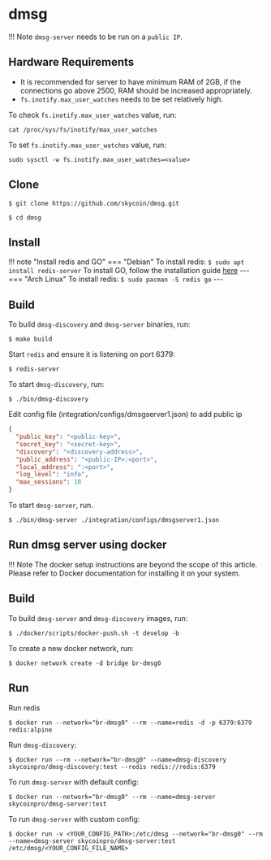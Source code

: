 # dmsg

!!! Note
    `dmsg-server` needs to be run on a `public IP`.  

## Hardware Requirements
- It is recommended for server to have minimum RAM of 2GB, if the connections go above 2500, RAM should be increased appropriately.   
- `fs.inotify.max_user_watches` needs to be set relatively high.  

To check `fs.inotify.max_user_watches` value, run:
```
cat /proc/sys/fs/inotify/max_user_watches
```
To set `fs.inotify.max_user_watches` value, run:
```
sudo sysctl -w fs.inotify.max_user_watches=<value>
```

## Clone
```
$ git clone https://github.com/skycoin/dmsg.git
```
```
$ cd dmsg
```

## Install
!!! note "Install redis and GO" 
    === "Debian"
        To install redis:
        ```
        $ sudo apt install redis-server
        ```
        To install GO, follow the installation guide [here](https://www.cloudbooklet.com/how-to-install-go-on-debian-10/)
        ---
    === "Arch Linux"
        To install redis:
        ```
        $ sudo pacman -S redis go
        ```
        ---

## Build
To build `dmsg-discovery` and `dmsg-server` binaries, run:
```
$ make build
```

Start `redis` and ensure it is listening on port 6379:
```
$ redis-server
```

To start `dmsg-discovery`, run:
```
$ ./bin/dmsg-discovery
```

Edit config file (integration/configs/dmsgserver1.json) to add public ip 

```JSON
{
  "public_key": "<public-key>",
  "secret_key": "<secret-key>",
  "discovery": "<discovery-address>",
  "public_address": "<public-IP>:<port>",
  "local_address": ":<port>",
  "log_level": "info",
  "max_sessions": 10
}
```

To start `dmsg-server`, run.
```
$ ./bin/dmsg-server ./integration/configs/dmsgserver1.json
```

## Run dmsg server using docker

!!! Note
    The docker setup instructions are beyond the scope of this article. Please refer to Docker documentation for installing it on your system.


## Build
To build `dmsg-server` and `dmsg-discovery` images, run:
```
$ ./docker/scripts/docker-push.sh -t develop -b
```

To create a new docker network, run:
```
$ docker network create -d bridge br-dmsg0
```

## Run

Run redis
```
$ docker run --network="br-dmsg0" --rm --name=redis -d -p 6379:6379 redis:alpine
```

Run `dmsg-discovery`:
```
$ docker run --rm --network="br-dmsg0" --name=dmsg-discovery skycoinpro/dmsg-discovery:test --redis redis://redis:6379
```

To run `dmsg-server` with default config:
```
$ docker run --network="br-dmsg0" --rm --name=dmsg-server skycoinpro/dmsg-server:test
```

To run `dmsg-server` with custom config:
```
$ docker run -v <YOUR_CONFIG_PATH>:/etc/dmsg --network="br-dmsg0" --rm --name=dmsg-server skycoinpro/dmsg-server:test /etc/dmsg/<YOUR_CONFIG_FILE_NAME>
```
